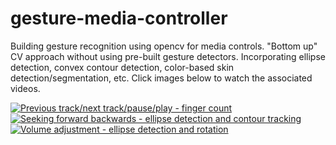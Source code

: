 # gesture-media-controller

Building gesture recognition using opencv for media controls. "Bottom up" CV approach without using pre-built gesture detectors. Incorporating ellipse detection, convex contour detection, color-based skin detection/segmentation, etc. Click images below to watch the associated videos.

[![Previous track/next track/pause/play - finger count](http://img.youtube.com/vi/m6KGeyJ26CI/0.jpg)](https://youtu.be/m6KGeyJ26CI)
[![Seeking forward backwards - ellipse detection and contour tracking](http://img.youtube.com/vi/WaM9921pQrY/0.jpg)](https://youtu.be/WaM9921pQrY)
[![Volume adjustment - ellipse detection and rotation](http://img.youtube.com/vi/WGSa7kswVZk/0.jpg)](https://www.youtube.com/watch?v=WGSa7kswVZk)
